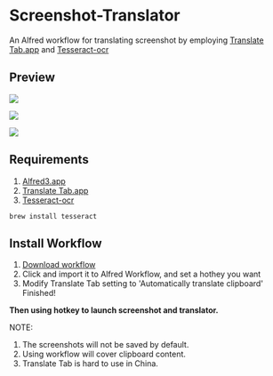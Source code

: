 # Screenshot-Translator

An Alfred workflow for translating screenshot by employing [Translate Tab.app](http://translate-tab.com/) and [Tesseract-ocr](https://github.com/tesseract-ocr/tesseract)

## Preview

![](https://github.com/bobleer/Screenshot-Translator/raw/master/preview/1.gif)

![](https://github.com/bobleer/Screenshot-Translator/raw/master/preview/2.gif)

![](https://github.com/bobleer/Screenshot-Translator/raw/master/preview/3-1.gif)

## Requirements

1. [Alfred3.app](https://www.alfredapp.com/)
2. [Translate Tab.app](http://translate-tab.com/)
3. [Tesseract-ocr](https://github.com/tesseract-ocr/tesseract)

```console
brew install tesseract
```

## Install Workflow

1. [Download workflow](https://github.com/bobleer/Screenshot-Translator/raw/master/QuickTranslate.alfredworkflow)
2. Click and import it to Alfred Workflow, and set a hothey you want
3. Modify Translate Tab setting to 'Automatically translate clipboard'
Finished!

**Then using hotkey to launch screenshot and translator.**

NOTE:
1. The screenshots will not be saved by default.
2. Using workflow will cover clipboard content. 
3. Translate Tab is hard to use in China.
